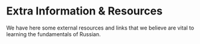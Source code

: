 <h1> Extra Information & Resources</h1>

<p>We have here some external resources and links that we believe are vital to learning the fundamentals of Russian.</p>
